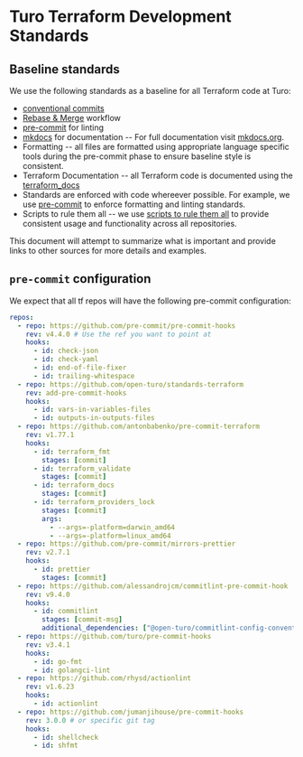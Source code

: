 # Turo Terraform Development Standards

## Baseline standards

We use the following standards as a baseline for all Terraform code at Turo:

- [conventional commits](https://www.conventionalcommits.org/en/v1.0.0/)
- [Rebase & Merge](https://docs.github.com/en/github/collaborating-with-issues-and-pull-requests/about-pull-request-merges#rebase-and-merge-your-pull-request-commits)
  workflow
- [pre-commit](https://pre-commit.com/) for linting
- [mkdocs](https://www.mkdocs.org/) for documentation -- For full documentation
  visit [mkdocs.org](https://www.mkdocs.org).
- Formatting -- all files are formatted using appropriate language specific tools during the pre-commit phase to ensure
  baseline style is consistent.
- Terraform Documentation -- all Terraform code is documented using the [terraform_docs](https://terraform-docs.io/)
- Standards are enforced with code whereever possible. For example, we use [pre-commit](https://pre-commit.com/) to
  enforce
  formatting and linting standards.
- Scripts to rule them all -- we use [scripts to rule them all](https://github.com/github/scripts-to-rule-them-all) to
  provide consistent usage and functionality across all repositories.

This document will attempt to summarize what is important and provide links to other sources for more details and
examples.

## `pre-commit` configuration

We expect that all tf repos will have the following pre-commit configuration:

```yaml
repos:
  - repo: https://github.com/pre-commit/pre-commit-hooks
    rev: v4.4.0 # Use the ref you want to point at
    hooks:
      - id: check-json
      - id: check-yaml
      - id: end-of-file-fixer
      - id: trailing-whitespace
  - repo: https://github.com/open-turo/standards-terraform
    rev: add-pre-commit-hooks
    hooks:
      - id: vars-in-variables-files
      - id: outputs-in-outputs-files
  - repo: https://github.com/antonbabenko/pre-commit-terraform
    rev: v1.77.1
    hooks:
      - id: terraform_fmt
        stages: [commit]
      - id: terraform_validate
        stages: [commit]
      - id: terraform_docs
        stages: [commit]
      - id: terraform_providers_lock
        stages: [commit]
        args:
          - --args=-platform=darwin_amd64
          - --args=-platform=linux_amd64
  - repo: https://github.com/pre-commit/mirrors-prettier
    rev: v2.7.1
    hooks:
      - id: prettier
        stages: [commit]
  - repo: https://github.com/alessandrojcm/commitlint-pre-commit-hook
    rev: v9.4.0
    hooks:
      - id: commitlint
        stages: [commit-msg]
        additional_dependencies: ["@open-turo/commitlint-config-conventional"]
  - repo: https://github.com/turo/pre-commit-hooks
    rev: v3.4.1
    hooks:
      - id: go-fmt
      - id: golangci-lint
  - repo: https://github.com/rhysd/actionlint
    rev: v1.6.23
    hooks:
      - id: actionlint
  - repo: https://github.com/jumanjihouse/pre-commit-hooks
    rev: 3.0.0 # or specific git tag
    hooks:
      - id: shellcheck
      - id: shfmt
```
